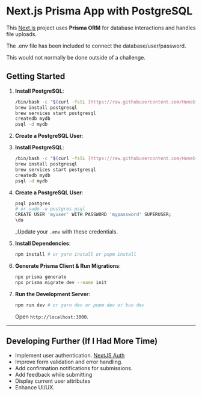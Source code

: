 # Next.js Prisma App with PostgreSQL

This [Next.js](https://nextjs.org) project uses **Prisma ORM** for database interactions and handles file uploads.

The .env file has been included to connect the database/user/password.

This would not normally be done outside of a challenge.

## Getting Started

1.  **Install PostgreSQL**:

    ```bash
    /bin/bash -c "$(curl -fsSL [https://raw.githubusercontent.com/Homebrew/install/HEAD/install.sh](https://raw.githubusercontent.com/Homebrew/install/HEAD/install.sh))"
    brew install postgresql
    brew services start postgresql
    createdb mydb
    psql -d mydb

    ```

2.  **Create a PostgreSQL User**:
3.  **Install PostgreSQL**:

    ```bash
    /bin/bash -c "$(curl -fsSL [https://raw.githubusercontent.com/Homebrew/install/HEAD/install.sh](https://raw.githubusercontent.com/Homebrew/install/HEAD/install.sh))"
    brew install postgresql
    brew services start postgresql
    createdb mydb
    psql -d mydb

    ```

4.  **Create a PostgreSQL User**:

    ```bash
    psql postgres
    # or sudo -u postgres psql
    CREATE USER 'myuser' WITH PASSWORD 'mypassword' SUPERUSER;
    \du

    ```

    \_Update your `.env` with these credentials.

5.  **Install Dependencies**:

    ```bash
    npm install # or yarn install or pnpm install

    ```

6.  **Generate Prisma Client & Run Migrations**:

    ```bash
    npx prisma generate
    npx prisma migrate dev --name init
    ```

7.  **Run the Development Server**:
    ```bash
    npm run dev # or yarn dev or pnpm dev or bun dev
    ```
    Open `http://localhost:3000`.

---

## Developing Further (If I Had More Time)

- Implement user authentication. [NextJS Auth](https://nextjs.org/docs/app/guides/authentication)
- Improve form validation and error handling.
- Add confirmation notifications for submissions.
- Add feedback while submitting
- Display current user attributes
- Enhance UI/UX.
